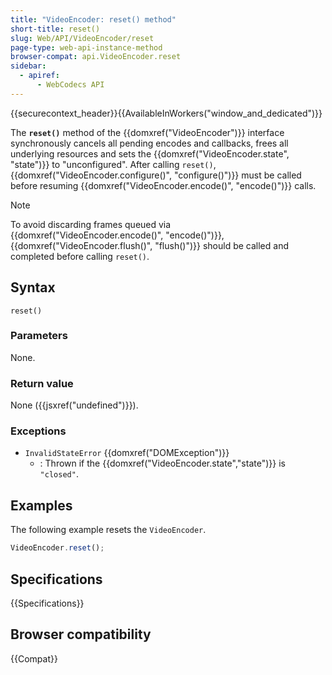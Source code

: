 ```yaml
---
title: "VideoEncoder: reset() method"
short-title: reset()
slug: Web/API/VideoEncoder/reset
page-type: web-api-instance-method
browser-compat: api.VideoEncoder.reset
sidebar:
  - apiref:
      - WebCodecs API
---
```


{{securecontext_header}}{{AvailableInWorkers("window_and_dedicated")}}

The **`reset()`** method of the {{domxref("VideoEncoder")}} interface synchronously cancels all pending encodes and callbacks, frees all underlying resources and sets the {{domxref("VideoEncoder.state", "state")}} to "unconfigured".
After calling `reset()`, {{domxref("VideoEncoder.configure()", "configure()")}} must be called before resuming {{domxref("VideoEncoder.encode()", "encode()")}} calls.

> [!NOTE]
> To avoid discarding frames queued via {{domxref("VideoEncoder.encode()", "encode()")}}, {{domxref("VideoEncoder.flush()", "flush()")}} should be called and completed before calling `reset()`.

## Syntax

```js-nolint
reset()
```

### Parameters

None.

### Return value

None ({{jsxref("undefined")}}).

### Exceptions

- `InvalidStateError` {{domxref("DOMException")}}
  - : Thrown if the {{domxref("VideoEncoder.state","state")}} is `"closed"`.

## Examples

The following example resets the `VideoEncoder`.

```js
VideoEncoder.reset();
```

## Specifications

{{Specifications}}

## Browser compatibility

{{Compat}}
